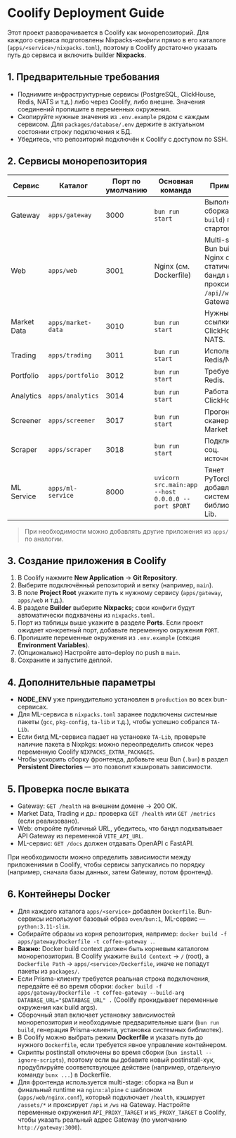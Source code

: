 # Coolify Deployment Guide

Этот проект разворачивается в Coolify как монорепозиторий. Для каждого сервиса подготовлены Nixpacks-конфиги прямо в его каталоге (`apps/<service>/nixpacks.toml`), поэтому в Coolify достаточно указать путь до сервиса и включить builder **Nixpacks**.

## 1. Предварительные требования
- Поднимите инфраструктурные сервисы (PostgreSQL, ClickHouse, Redis, NATS и т.д.) либо через Coolify, либо внешне. Значения соединений пропишите в переменных окружения.
- Скопируйте нужные значения из `.env.example` рядом с каждым сервисом. Для `packages/database/.env` держите в актуальном состоянии строку подключения к БД.
- Убедитесь, что репозиторий подключён к Coolify с доступом по SSH.

## 2. Сервисы монорепозитория
| Сервис | Каталог | Порт по умолчанию | Основная команда | Примечания |
| --- | --- | --- | --- | --- |
| Gateway | `apps/gateway` | 3000 | `bun run start` | Выполняется сборка (`bun run build`) перед стартом.
| Web | `apps/web` | 3001 | Nginx (см. Dockerfile) | Multi-stage: Bun build → Nginx служит статический бандл и проксирует `/api`/`/ws` на Gateway.
| Market Data | `apps/market-data` | 3010 | `bun run start` | Нужны рабочие ссылки на ClickHouse и NATS.
| Trading | `apps/trading` | 3011 | `bun run start` | Использует Redis/NATS.
| Portfolio | `apps/portfolio` | 3012 | `bun run start` | Требует БД и Redis.
| Analytics | `apps/analytics` | 3014 | `bun run start` | Работает с ClickHouse.
| Screener | `apps/screener` | 3017 | `bun run start` | Прогоняет сканер, требует Market Data API.
| Scraper | `apps/scraper` | 3018 | `bun run start` | Подключение к соц. источникам.
| ML Service | `apps/ml-service` | 8000 | `uvicorn src.main:app --host 0.0.0.0 --port $PORT` | Тянет PyTorch/Optuna; добавлены системные библиотеки TA-Lib.

> При необходимости можно добавлять другие приложения из `apps/` по аналогии.

## 3. Создание приложения в Coolify
1. В Coolify нажмите **New Application** → **Git Repository**.
2. Выберите подключённый репозиторий и ветку (например, `main`).
3. В поле **Project Root** укажите путь к нужному сервису (`apps/gateway`, `apps/web` и т.д.).
4. В разделе **Builder** выберите **Nixpacks**; свои конфиги будут автоматически подхвачены из `nixpacks.toml`.
5. Порт из таблицы выше укажите в разделе **Ports**. Если проект ожидает конкретный порт, добавьте переменную окружения `PORT`.
6. Пропишите переменные окружения из `.env.example` (секция **Environment Variables**).
7. (Опционально) Настройте авто-deploy по push в `main`.
8. Сохраните и запустите деплой.

## 4. Дополнительные параметры
- **NODE_ENV** уже принудительно установлен в `production` во всех bun-сервисах.
- Для ML-сервиса в `nixpacks.toml` заранее подключены системные пакеты (`gcc`, `pkg-config`, `ta-lib` и т.д.), чтобы успешно собрался `TA-Lib`.
- Если билд ML-сервиса падает на установке `TA-Lib`, проверьте наличие пакета в Nixpkgs: можно переопределить список через переменную Coolify `NIXPACKS_EXTRA_PACKAGES`.
- Чтобы ускорить сборку фронтенда, добавьте кеш Bun (`.bun`) в раздел **Persistent Directories** — это позволит кэшировать зависимости.

## 5. Проверка после выката
- Gateway: `GET /health` на внешнем домене → 200 OK.
- Market Data, Trading и др.: проверка `GET /health` или `GET /metrics` (если реализовано).
- Web: откройте публичный URL, убедитесь, что бандл подхватывает API Gateway из переменной `VITE_API_URL`.
- ML-сервис: `GET /docs` должен отдавать OpenAPI с FastAPI.

При необходимости можно определить зависимости между приложениями в Coolify, чтобы сервисы запускались по порядку (например, сначала базы данных, затем Gateway, потом фронтенд).

## 6. Контейнеры Docker
- Для каждого каталога `apps/<service>` добавлен `Dockerfile`. Bun-сервисы используют базовый образ `oven/bun:1`, ML-сервис — `python:3.11-slim`.
- Собирайте образы из корня репозитория, например: `docker build -f apps/gateway/Dockerfile -t coffee-gateway .`.
- **Важно:** Docker build context должен быть корневым каталогом монорепозитория. В Coolify укажите `Build Context` → `/` (root), а `Dockerfile Path` → `apps/<service>/Dockerfile`, иначе не попадут пакеты из `packages/`.
- Если Prisma-клиенту требуется реальная строка подключения, передайте её во время сборки: `docker build -f apps/gateway/Dockerfile -t coffee-gateway --build-arg DATABASE_URL="$DATABASE_URL" .` (Coolify прокидывает переменные окружения как build args).
- Сборочный этап включает установку зависимостей монорепозитория и необходимые предварительные шаги (`bun run build`, генерация Prisma-клиента, установка системных библиотек).
- В Coolify можно выбрать режим **Dockerfile** и указать путь до нужного `Dockerfile`, если требуется явное управление контейнером.
- Скрипты postinstall отключены во время сборки (`bun install --ignore-scripts`), поэтому если вы добавите новый postinstall-хук, продублируйте соответствующее действие (например, отдельную команду `bunx ...`) в Dockerfile.
- Для фронтенда используется multi-stage: сборка на Bun и финальный runtime на `nginx:alpine` с шаблоном (`apps/web/nginx.conf`), который подключает `/health`, кэширует `/assets/*` и проксирует `/api` и `/ws` на Gateway. Настройте переменные окружения `API_PROXY_TARGET` и `WS_PROXY_TARGET` в Coolify, чтобы указать реальный адрес Gateway (по умолчанию `http://gateway:3000`).
